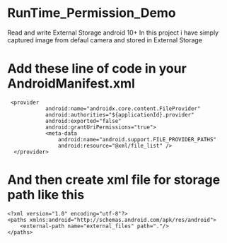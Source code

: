# RunTime_Permission_Demo
  Read and write External Storage android 10+
  In this project i have simply captured image from defaul camera and stored in External Storage 


# Add these line of code in your AndroidManifest.xml
     <provider
                android:name="androidx.core.content.FileProvider"
                android:authorities="${applicationId}.provider"
                android:exported="false"
                android:grantUriPermissions="true">
                <meta-data
                    android:name="android.support.FILE_PROVIDER_PATHS"
                    android:resource="@xml/file_list" />
      </provider>
  
# And then create xml file for storage path like this

    <?xml version="1.0" encoding="utf-8"?>
    <paths xmlns:android="http://schemas.android.com/apk/res/android">
        <external-path name="external_files" path="."/>
    </paths>
